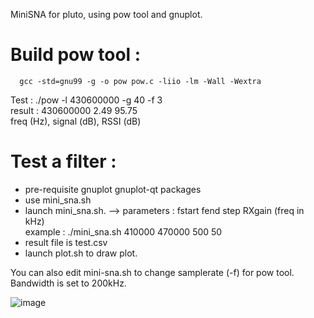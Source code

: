 MiniSNA for pluto, using pow tool and gnuplot.



Build pow tool : 
================

      gcc -std=gnu99 -g -o pow pow.c -liio -lm -Wall -Wextra
      
   Test : ./pow -l 430600000 -g 40 -f 3   
 result : 430600000 2.49 95.75   
            freq (Hz), signal (dB), RSSI (dB)   
            
 
Test a filter :
===============

 - pre-requisite gnuplot gnuplot-qt packages  
 - use mini_sna.sh  
 - launch mini_sna.sh. --> parameters : fstart fend step RXgain (freq in kHz)  
                           example : ./mini_sna.sh 410000 470000 500 50  
 - result file is test.csv  
 - launch plot.sh to draw plot.  
   
   
You can also edit mini-sna.sh to change samplerate (-f) for pow tool.  
Bandwidth is set to 200kHz.  


![image](https://user-images.githubusercontent.com/26578895/57102867-b1c15b00-6d24-11e9-85f3-18c58e0aae65.png)
